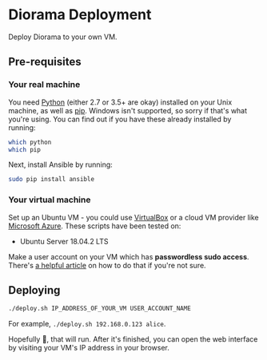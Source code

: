 # Diorama Deployment

Deploy Diorama to your own VM.

## Pre-requisites

### Your real machine
You need [Python](https://www.python.org/downloads/) (either 2.7 or 3.5+ are
okay) installed on your Unix machine, as well as
[pip](https://pip.pypa.io/en/stable/installing/). Windows isn't supported, so
sorry if that's what you're using. You can find out if you have these already
installed by running:
```bash
which python
which pip
```

Next, install Ansible by running:
```bash
sudo pip install ansible
```

### Your virtual machine
Set up an Ubuntu VM - you could use [VirtualBox](https://www.virtualbox.org/) or
a cloud VM provider like [Microsoft Azure](https://azure.microsoft.com). These
scripts have been tested on:
- Ubuntu Server 18.04.2 LTS

Make a user account on your VM which has **passwordless sudo access**. There's
[a helpful article](https://www.cyberciti.biz/faq/linux-unix-running-sudo-command-without-a-password/)
on how to do that if you're not sure.

## Deploying
```bash
./deploy.sh IP_ADDRESS_OF_YOUR_VM USER_ACCOUNT_NAME
```

For example, `./deploy.sh 192.168.0.123 alice`.

Hopefully 🤞, that will run. After it's finished, you can open the web interface
by visiting your VM's IP address in your browser.
